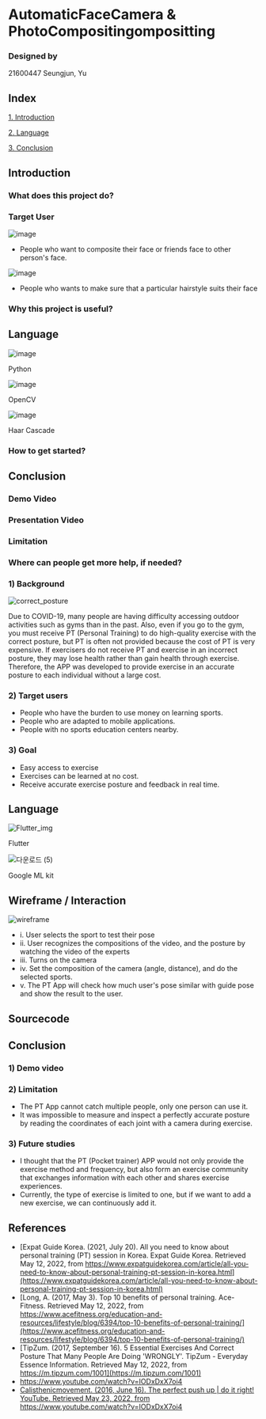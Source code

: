 # AutomaticFaceCamera & PhotoCompositingompositting

### Designed by

21600447 Seungjun, Yu

## Index

[1. Introduction](#introduction)

[2. Language](#language)

[3. Conclusion](#conclusion)

## Introduction

### What does this project do?

### Target User
![image](https://user-images.githubusercontent.com/70478109/173190175-f351b60c-70aa-4147-8858-446d43a0718c.png)

- People who want to composite their face or friends face to other person's face.

![image](https://user-images.githubusercontent.com/70478109/173190293-383b9d8a-8990-4e26-ae5b-e05d12bdc392.png)
- People who wants to make sure that a particular hairstyle suits their face

### Why this project is useful?

## Language

![image](https://user-images.githubusercontent.com/70478109/173189909-463b19bd-0d07-4d50-a619-1d1a149fcbee.png)

Python

![image](https://user-images.githubusercontent.com/70478109/173189861-dc13c24b-d5ce-42df-badf-7f3f08e9891f.png)

OpenCV

![image](https://user-images.githubusercontent.com/70478109/173189771-378566f6-afa6-4994-896a-8ada830d6d6d.png)

Haar Cascade

### How to get started?

## Conclusion

### Demo Video

### Presentation Video

### Limitation

### Where can people get more help, if needed?











### 1) Background


![correct_posture](https://user-images.githubusercontent.com/61749998/167976899-e1e67e4c-a6c3-4f5c-b18c-3c80eb9d35ab.png)

 Due to COVID-19, many people are having difficulty accessing outdoor activities such as gyms than in the past. Also, even if you go to the gym, you must receive PT (Personal Training) to do high-quality exercise with the correct posture, but PT is often not provided because the cost of PT is very expensive.
 If exercisers do not receive PT and exercise in an incorrect posture, they may lose health rather than gain health through exercise. Therefore, the APP was developed to provide exercise in an accurate posture to each individual without a large cost.

### 2) Target users

- People who have the burden to use money on learning sports.
- People who are adapted to mobile applications.
- People with no sports education centers nearby.

### 3) Goal

- Easy access to exercise
- Exercises can be learned at no cost.
- Receive accurate exercise posture and feedback in real time.


## Language

![Flutter_img](https://user-images.githubusercontent.com/61749998/167973988-bbd1a274-913a-426d-a105-203aae9b8d3b.png)

Flutter



![다운로드 (5)](https://user-images.githubusercontent.com/101546543/168508230-c8ed02e6-fafa-425c-a405-41c0a3efb017.jpg)

Google ML kit

## Wireframe / Interaction
![wireframe](https://user-images.githubusercontent.com/101546543/168504501-5fcc5d6b-b739-4288-aaec-f1fbfc5f17ef.png)
- i. User selects the sport to test their pose
- ii. User recognizes the compositions of the video, and the posture by watching the video of the experts
- iii. Turns on the camera
- iv. Set the composition of the camera (angle, distance), and do the selected sports.
- v. The PT App will check how much user's pose similar with guide pose and show the result to the user.


## Sourcecode


## Conclusion

### 1) Demo video

### 2) Limitation

- The PT App cannot catch multiple people, only one person can use it.
- It was impossible to measure and inspect a perfectly accurate posture by reading the coordinates of each joint with a camera during exercise.

### 3) Future studies

- I thought that the PT (Pocket trainer) APP would not only provide the exercise method and frequency, but also form an exercise community that exchanges information with each other and shares exercise experiences.
- Currently, the type of exercise is limited to one, but if we want to add a new exercise, we can continuously add it.

## References

- [Expat Guide Korea. (2021, July 20). All you need to know about personal training (PT) session in Korea. Expat Guide Korea. Retrieved May 12, 2022, from https://www.expatguidekorea.com/article/all-you-need-to-know-about-personal-training-pt-session-in-korea.html](https://www.expatguidekorea.com/article/all-you-need-to-know-about-personal-training-pt-session-in-korea.html)
- [Long, A. (2017, May 3). Top 10 benefits of personal training. Ace-Fitness. Retrieved May 12, 2022, from https://www.acefitness.org/education-and-resources/lifestyle/blog/6394/top-10-benefits-of-personal-training/](https://www.acefitness.org/education-and-resources/lifestyle/blog/6394/top-10-benefits-of-personal-training/)
- [TipZum. (2017, September 16). 5 Essential Exercises And Correct Posture That Many People Are Doing 'WRONGLY'. TipZum - Everyday Essence Information. Retrieved May 12, 2022, from https://m.tipzum.com/1001](https://m.tipzum.com/1001)
- https://www.youtube.com/watch?v=IODxDxX7oi4
- [Calisthenicmovement. (2016, June 16). The perfect push up | do it right! YouTube. Retrieved May 23, 2022, from https://www.youtube.com/watch?v=IODxDxX7oi4 ](https://www.youtube.com/watch?v=IODxDxX7oi4)
